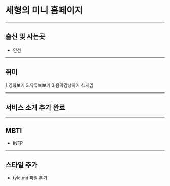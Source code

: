 # 세형의 미니 홈페이지
---
## 출신 및 사는곳
- 인천

---
## 취미
1.영화보기
2.유튜브보기
3.음악감상하기
4.게임

---
## 서비스 소개 추가 완료

---
## MBTI
- INFP

---
## 스타일 추가
- tyle.md 파일 추가